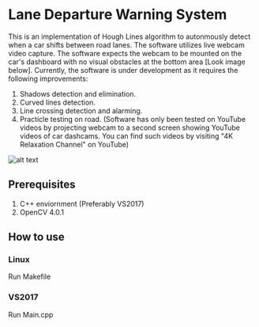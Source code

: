 # Lane Departure Warning System

This is an implementation of Hough Lines algorithm to autonmously detect when a car shifts between road lanes. The software utilizes live webcam video capture. The software expects the webcam to be mounted on the car's dashboard with no visual obstacles at the bottom area [Look image below].
Currently, the software is under development as it requires the following improvements:
1. Shadows detection and elimination.
2. Curved lines detection.
3. Line crossing detection and alarming.
4. Practicle testing on road. (Software has only been tested on YouTube videos by projecting webcam to a second screen showing YouTube videos of car dashcams. You can find such videos by visiting "4K Relaxation Channel" on YouTube)

![alt text](https://raw.githubusercontent.com/oisy92/Lane-Departure-Warning-System/master/images/ProcessedFrame.PNG)

## Prerequisites
1. C++ enviornment (Preferably VS2017)
2. OpenCV 4.0.1

## How to use
### Linux
Run Makefile
### VS2017
Run Main.cpp 